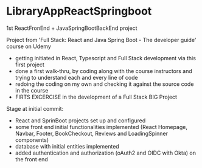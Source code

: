 # LibraryAppReactSpringboot
1st ReactFronEnd + JavaSpringBootBackEnd project

Project from 'Full Stack: React and Java Spring Boot - The developer guide' course on Udemy
  - getting initiated in React, Typescript and Full Stack development via this first project
  - done a first walk-thru, by coding along with the course instructors and trying to understand each and every line of code
  - redoing the coding on my own and checking it against the source code in the course
  - FIRTS EXCERCISE in the development of a Full Stack BIG Project

Stage at initial commit:
  - React and SprinBoot projects set up and configured
  - some front end initial functionalities implemented (React Homepage, Navbar, Footer, BookCheckout, Reviews and LoadingSpinner components)
  - database with initial entities implemented 
  - added authentication and authorization (oAuth2 and OIDC with Okta) on the front end
  



